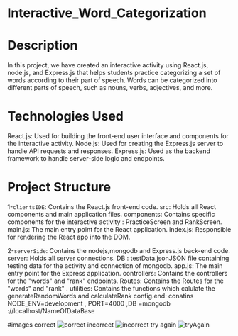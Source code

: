 # Interactive_Word_Categorization
# Description
In this project, we have created an interactive activity using React.js, node.js, and Express.js that helps students practice categorizing a set of words according to their part of speech. Words can be categorized into different parts of speech, such as nouns, verbs, adjectives, and more.
# Technologies Used
React.js: Used for building the front-end user interface and components for the interactive activity.
Node.js: Used for creating the Express.js server to handle API requests and responses.
Express.js: Used as the backend framework to handle server-side logic and endpoints.
# Project Structure
1-`clientsIDE`: Contains the React.js front-end code.
src: Holds all React components and main application files.
components: Contains specific components for the interactive activity : PracticeScreen and RankScreen.
main.js: The main entry point for the React application.
index.js: Responsible for rendering the React app into the DOM.

2-`serverSide`: Contains the nodejs,mongodb and  Express.js back-end code.
server: Holds all server connections.
DB : testData.jsonJSON file containing testing data for the activity and connection of mongodb.
app.js: The main entry point for the Express application.
controllers: Contains the controllers for the "words" and "rank" endpoints.
Routes: Contains the Routes for the "words" and "rank" .
utilities: Contains the functions which calulate the  generateRandomWords and calculateRank
config.end: conatins NODE_ENV=development , PORT=4000 ,DB =mongodb ://localhost/NameOfDataBase

#images
correct
![correct](https://github.com/MohamedAbdelRazek222/Interactive_Word_Categorization/assets/118555438/7de7c315-ffc4-4711-9115-a820745b5d03)
incorrect
![incorrect](https://github.com/MohamedAbdelRazek222/Interactive_Word_Categorization/assets/118555438/08edd9c9-0926-4e24-9aa4-ddd7b7eda28e)
try again
![tryAgain](https://github.com/MohamedAbdelRazek222/Interactive_Word_Categorization/assets/118555438/4d8e3559-0da5-4ce2-9231-ad5517183380)

